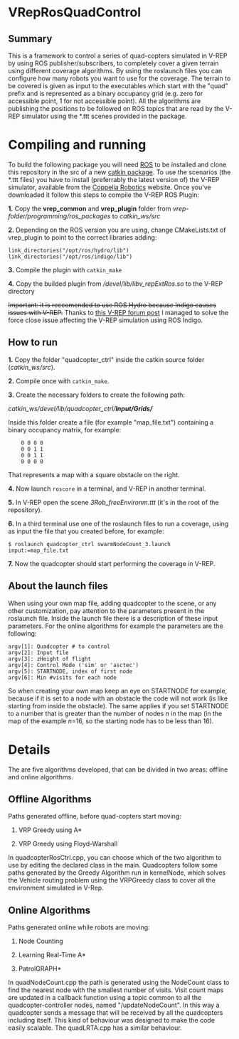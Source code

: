 VRepRosQuadControl
==================


Summary
-------

This is a framework to control a series of quad-copters simulated in V-REP by using ROS publisher/subscribers, to completely cover a given terrain using different coverage algorithms. By using the roslaunch files you can configure how many robots you want to use for the coverage.
The terrain to be covered is given as input to the executables which start with the "quad" prefix and is represented as a binary occupancy grid (e.g. zero for accessible point, 1 for not accessible point).
All the algorithms are publishing the positions to be followed on ROS topics that are read by the V-REP simulator using the *.ttt scenes provided in the package.

Compiling and running
=====================

To build the following package you will need [ROS](http://wiki.ros.org/ROS) to be installed and clone this repository in the src of a new [catkin package](http://wiki.ros.org/ROS/Tutorials/catkin/CreatingPackage).
To use the scenarios (the *.ttt files) you have to install (preferrably the latest version of) the V-REP simulator, available from the [Coppelia Robotics](http://www.coppeliarobotics.com/) website.
Once you've downloaded it follow this steps to compile the V-REP ROS Plugin:

**1.** Copy the **vrep_common** and **vrep_plugin** folder from *vrep-folder/programming/ros_packages* to *catkin_ws/src*

**2.** Depending on the ROS version you are using, change CMakeLists.txt of vrep_plugin to point to the correct libraries adding:
```
link_directories("/opt/ros/hydro/lib")
link_directories("/opt/ros/indigo/lib")
```

**3.** Compile the plugin with `catkin_make`

**4.** Copy the builded plugin from */devel/lib/libv_repExtRos.so* to the V-REP directory

<del>Important: it is reccomended to use ROS Hydro because Indigo causes issues with V-REP.</del>
Thanks to [this V-REP forum post](www.forum.coppeliarobotics.com/viewtopic.php?f=5&t=1693) I managed to solve the force close issue affecting the V-REP simulation using ROS Indigo.

How to run
----------
**1.** Copy the folder "quadcopter\_ctrl" inside the catkin source folder (*catkin_ws/src*).

**2.** Compile once with `catkin_make`.

**3.** Create the necessary folders to create the following path:

*catkin_ws/devel/lib/quadcopter_ctrl/<b>Input/Grids/</b>*
     
Inside this folder create a file (for example "map_file.txt") containing a binary occupancy matrix, for example:
```
    0 0 0 0 
    0 0 1 1
    0 0 1 1
    0 0 0 0
```
That represents a map with a square obstacle on the right.

**4.** Now launch `roscore` in a terminal, and V-REP in another terminal.

**5.** In V-REP open the scene *3Rob_freeEnvironm.ttt* (it's in the root of the repository).

**6.** In a third terminal use one of the roslaunch files to run a coverage, using as input the file that you created before, for example:
```
$ roslaunch quadcopter_ctrl swarmNodeCount_3.launch input:=map_file.txt
```

**7.** Now the quadcopter should start performing the coverage in V-REP.

About the launch files
----------------------
When using your own map file, adding quadcopter to the scene, or any other customization, pay attention to the parameters present in the roslaunch file. Inside the launch file there is a description of these input parameters. For the online algorithms for example the parameters are the following:

```
argv[1]: Quadcopter # to control
argv[2]: Input file
argv[3]: zHeight of flight
argv[4]: Control Mode ('sim' or 'asctec')
argv[5]: STARTNODE, index of first node
argv[6]: Min #visits for each node
```

So when creating your own map keep an eye on STARTNODE for example, because if it is set to a node with an obstacle the code will not work (is like starting from inside the obstacle). The same applies if you set STARTNODE to a number that is greater than the number of nodes *n* in the map (in the map of the example *n*=16, so the starting node has to be less than 16).

Details
=======

The are five algorithms developed, that can be divided in two areas: offline and online algorithms.


Offline Algorithms
------------------

Paths generated offline, before quad-copters start moving:

1. VRP Greedy using A*

2. VRP Greedy using Floyd-Warshall


In quadcopterRosCtrl.cpp, you can choose which of the two algorithm to use by editing the declared class in the main. Quadcopters follow some paths generated by the Greedy Algorithm run in kernelNode, which solves the Vehicle routing problem using the VRPGreedy class to cover all the environment simulated in V-Rep.


Online Algorithms
-----------------

Paths generated online while robots are moving:

1. Node Counting

2. Learning Real-Time A*

3. PatrolGRAPH*


In quadNodeCount.cpp the path is generated using the NodeCount class to find the nearest node with the smallest number of visits. Visit count maps are updated in a callback function using a topic common to all the quadcopter-controller nodes, named "/updateNodeCount". In this way a quadcopter sends a message that will be received by all the quadcopters including itself. This kind of behaviour was designed to make the code easily scalable. The quadLRTA.cpp has a similar behaviour.


